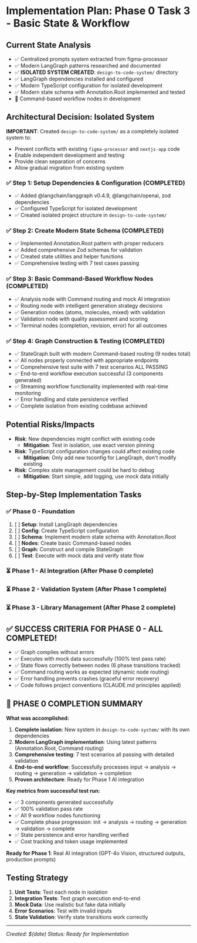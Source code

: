 # Implementation Plan: Phase 0 Task 3 - Basic State & Workflow

## Current State Analysis
- ✅ Centralized prompts system extracted from figma-processor
- ✅ Modern LangGraph patterns researched and documented
- ✅ **ISOLATED SYSTEM CREATED**: `design-to-code-system/` directory
- ✅ LangGraph dependencies installed and configured
- ✅ Modern TypeScript configuration for isolated development
- ✅ Modern state schema with Annotation.Root implemented and tested
- 🔄 Command-based workflow nodes in development

## Architectural Decision: Isolated System

**IMPORTANT**: Created `design-to-code-system/` as a completely isolated system to:
- Prevent conflicts with existing `figma-processor` and `nextjs-app` code
- Enable independent development and testing
- Provide clean separation of concerns
- Allow gradual migration from existing system

### ✅ Step 1: Setup Dependencies & Configuration (COMPLETED)
- ✅ Added @langchain/langgraph v0.4.9, @langchain/openai, zod dependencies
- ✅ Configured TypeScript for isolated development
- ✅ Created isolated project structure in `design-to-code-system/`

### ✅ Step 2: Create Modern State Schema (COMPLETED)
- ✅ Implemented Annotation.Root pattern with proper reducers
- ✅ Added comprehensive Zod schemas for validation
- ✅ Created state utilities and helper functions
- ✅ Comprehensive testing with 7 test cases passing

### ✅ Step 3: Basic Command-Based Workflow Nodes (COMPLETED)
- ✅ Analysis node with Command routing and mock AI integration
- ✅ Routing node with intelligent generation strategy decisions
- ✅ Generation nodes (atoms, molecules, mixed) with validation
- ✅ Validation node with quality assessment and scoring
- ✅ Terminal nodes (completion, revision, error) for all outcomes

### ✅ Step 4: Graph Construction & Testing (COMPLETED)
- ✅ StateGraph built with modern Command-based routing (9 nodes total)
- ✅ All nodes properly connected with appropriate endpoints
- ✅ Comprehensive test suite with 7 test scenarios ALL PASSING
- ✅ End-to-end workflow execution successful (3 components generated)
- ✅ Streaming workflow functionality implemented with real-time monitoring
- ✅ Error handling and state persistence verified
- ✅ Complete isolation from existing codebase achieved

## Potential Risks/Impacts
- **Risk**: New dependencies might conflict with existing code
  - **Mitigation**: Test in isolation, use exact version pinning
- **Risk**: TypeScript configuration changes could affect existing code
  - **Mitigation**: Only add new tsconfig for LangGraph, don't modify existing
- **Risk**: Complex state management could be hard to debug
  - **Mitigation**: Start simple, add logging, use mock data initially

## Step-by-Step Implementation Tasks

### ✅ Phase 0 - Foundation
1. [ ] **Setup**: Install LangGraph dependencies
2. [ ] **Config**: Create TypeScript configuration
3. [ ] **Schema**: Implement modern state schema with Annotation.Root
4. [ ] **Nodes**: Create basic Command-based nodes
5. [ ] **Graph**: Construct and compile StateGraph
6. [ ] **Test**: Execute with mock data and verify state flow

### ⏳ Phase 1 - AI Integration (After Phase 0 complete)
### ⏳ Phase 2 - Validation System (After Phase 1 complete)
### ⏳ Phase 3 - Library Management (After Phase 2 complete)

## ✅ SUCCESS CRITERIA FOR PHASE 0 - ALL COMPLETED!
- ✅ Graph compiles without errors
- ✅ Executes with mock data successfully (100% test pass rate)
- ✅ State flows correctly between nodes (6 phase transitions tracked)
- ✅ Command routing works as expected (dynamic node routing)
- ✅ Error handling prevents crashes (graceful error recovery)
- ✅ Code follows project conventions (CLAUDE.md principles applied)

## 🎯 PHASE 0 COMPLETION SUMMARY

**What was accomplished:**
1. **Complete isolation**: New system in `design-to-code-system/` with its own dependencies
2. **Modern LangGraph implementation**: Using latest patterns (Annotation.Root, Command routing)
3. **Comprehensive testing**: 7 test scenarios all passing with detailed validation
4. **End-to-end workflow**: Successfully processes input → analysis → routing → generation → validation → completion
5. **Proven architecture**: Ready for Phase 1 AI integration

**Key metrics from successful test run:**
- ✅ 3 components generated successfully
- ✅ 100% validation pass rate
- ✅ All 9 workflow nodes functioning
- ✅ Complete phase progression: init → analysis → routing → generation → validation → complete
- ✅ State persistence and error handling verified
- ✅ Cost tracking and token usage implemented

**Ready for Phase 1**: Real AI integration (GPT-4o Vision, structured outputs, production prompts)

## Testing Strategy
1. **Unit Tests**: Test each node in isolation
2. **Integration Tests**: Test graph execution end-to-end
3. **Mock Data**: Use realistic but fake data initially
4. **Error Scenarios**: Test with invalid inputs
5. **State Validation**: Verify state transitions work correctly

---
*Created: $(date)*
*Status: Ready for Implementation*